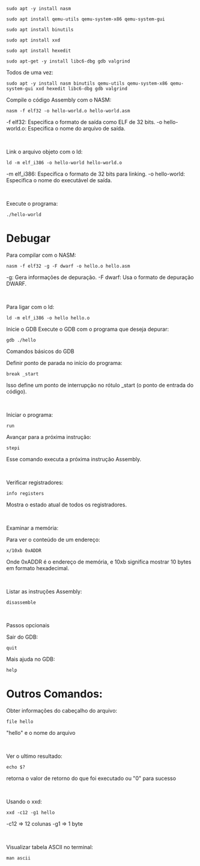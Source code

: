 ```
sudo apt -y install nasm

sudo apt install qemu-utils qemu-system-x86 qemu-system-gui

sudo apt install binutils

sudo apt install xxd

sudo apt install hexedit

sudo apt-get -y install libc6-dbg gdb valgrind 
```

Todos de uma vez:
```
sudo apt -y install nasm binutils qemu-utils qemu-system-x86 qemu-system-gui xxd hexedit libc6-dbg gdb valgrind 
```

Compile o código Assembly com o NASM:
```
nasm -f elf32 -o hello-world.o hello-world.asm
```

-f elf32: Especifica o formato de saída como ELF de 32 bits.
-o hello-world.o: Especifica o nome do arquivo de saída.

<br/>

Link o arquivo objeto com o ld:
```
ld -m elf_i386 -o hello-world hello-world.o
```

-m elf_i386: Especifica o formato de 32 bits para linking.
-o hello-world: Especifica o nome do executável de saída.

<br/>

Execute o programa:
```
./hello-world
```



<h1>Debugar</h1>

Para compilar com o NASM:
```
nasm -f elf32 -g -F dwarf -o hello.o hello.asm
```

-g: Gera informações de depuração.
-F dwarf: Usa o formato de depuração DWARF.

<br/>

Para ligar com o ld:
```
ld -m elf_i386 -o hello hello.o
```

Inicie o GDB
Execute o GDB com o programa que deseja depurar:
```
gdb ./hello
```


Comandos básicos do GDB

Definir ponto de parada no início do programa:
```
break _start
```

Isso define um ponto de interrupção no rótulo _start (o ponto de entrada do código).

<br/>

Iniciar o programa:
```
run
```

Avançar para a próxima instrução:
```
stepi
```

Esse comando executa a próxima instrução Assembly.

<br/>

Verificar registradores:
```
info registers
```

Mostra o estado atual de todos os registradores.

<br/>

Examinar a memória:

Para ver o conteúdo de um endereço:
```
x/10xb 0xADDR
```

Onde 0xADDR é o endereço de memória, e 10xb significa mostrar 10 bytes em formato hexadecimal.

<br/>

Listar as instruções Assembly:
```
disassemble
```

<br/>

Passos opcionais

Sair do GDB:
```
quit
```

Mais ajuda no GDB:
```
help
```

<h1>Outros Comandos:</h1>

Obter informações do cabeçalho do arquivo:
```
file hello
```
"hello" e o nome do arquivo

<br/>

Ver o ultimo resultado:
```
echo $?
```
retorna o valor de retorno do que foi executado ou "0" para sucesso

<br/>

Usando o xxd:
```
xxd -c12 -g1 hello
```
-c12 => 12 colunas
-g1 => 1 byte

<br/>

Visualizar tabela ASCII no terminal:
```
man ascii
```